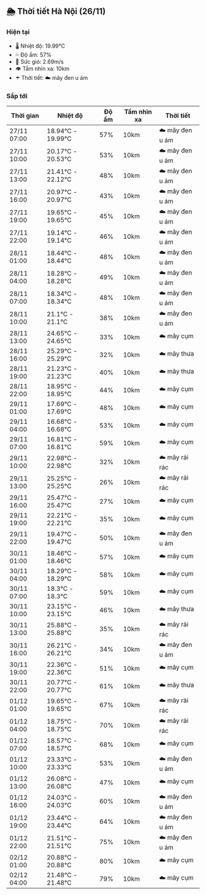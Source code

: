 ## 🌦️ Thời tiết Hà Nội (26/11)

### Hiện tại

- 🌡️ Nhiệt độ: 19.99℃
- 💦 Độ ẩm: 57%
- 💨 Sức gió: 2.69m/s
- 👁️ Tầm nhìn xa: 10km
- ☂️ Thời tiết: ☁️ mây đen u ám

### Sắp tới

| Thời gian | Nhiệt độ | Độ ẩm | Tầm nhìn xa | Thời tiết |
| --- | --- | --- | --- | --- |
| 27/11 07:00 | 18.94℃ - 19.99℃ | 57% | 10km | ☁️ mây đen u ám |
| 27/11 10:00 | 20.17℃ - 20.53℃ | 53% | 10km | ☁️ mây đen u ám |
| 27/11 13:00 | 21.41℃ - 22.12℃ | 48% | 10km | ☁️ mây đen u ám |
| 27/11 16:00 | 20.97℃ - 20.97℃ | 43% | 10km | ☁️ mây đen u ám |
| 27/11 19:00 | 19.65℃ - 19.65℃ | 45% | 10km | ☁️ mây đen u ám |
| 27/11 22:00 | 19.14℃ - 19.14℃ | 46% | 10km | ☁️ mây đen u ám |
| 28/11 01:00 | 18.44℃ - 18.44℃ | 48% | 10km | ☁️ mây đen u ám |
| 28/11 04:00 | 18.28℃ - 18.28℃ | 49% | 10km | ☁️ mây đen u ám |
| 28/11 07:00 | 18.34℃ - 18.34℃ | 48% | 10km | ☁️ mây đen u ám |
| 28/11 10:00 | 21.1℃ - 21.1℃ | 38% | 10km | ☁️ mây đen u ám |
| 28/11 13:00 | 24.65℃ - 24.65℃ | 33% | 10km | ☁️ mây cụm |
| 28/11 16:00 | 25.29℃ - 25.29℃ | 32% | 10km | ☁️ mây thưa |
| 28/11 19:00 | 21.23℃ - 21.23℃ | 40% | 10km | ☁️ mây thưa |
| 28/11 22:00 | 18.95℃ - 18.95℃ | 44% | 10km | ☁️ mây cụm |
| 29/11 01:00 | 17.69℃ - 17.69℃ | 48% | 10km | ☁️ mây cụm |
| 29/11 04:00 | 16.68℃ - 16.68℃ | 53% | 10km | ☁️ mây cụm |
| 29/11 07:00 | 16.81℃ - 16.81℃ | 59% | 10km | ☁️ mây cụm |
| 29/11 10:00 | 22.98℃ - 22.98℃ | 32% | 10km | ☁️ mây rải rác |
| 29/11 13:00 | 25.25℃ - 25.25℃ | 26% | 10km | ☁️ mây rải rác |
| 29/11 16:00 | 25.47℃ - 25.47℃ | 27% | 10km | ☁️ mây cụm |
| 29/11 19:00 | 22.21℃ - 22.21℃ | 35% | 10km | ☁️ mây cụm |
| 29/11 22:00 | 19.47℃ - 19.47℃ | 50% | 10km | ☁️ mây đen u ám |
| 30/11 01:00 | 18.46℃ - 18.46℃ | 57% | 10km | ☁️ mây cụm |
| 30/11 04:00 | 18.29℃ - 18.29℃ | 58% | 10km | ☁️ mây cụm |
| 30/11 07:00 | 18.3℃ - 18.3℃ | 59% | 10km | ☁️ mây cụm |
| 30/11 10:00 | 23.15℃ - 23.15℃ | 46% | 10km | ☁️ mây thưa |
| 30/11 13:00 | 25.88℃ - 25.88℃ | 35% | 10km | ☁️ mây rải rác |
| 30/11 16:00 | 26.21℃ - 26.21℃ | 34% | 10km | ☁️ mây đen u ám |
| 30/11 19:00 | 22.36℃ - 22.36℃ | 51% | 10km | ☁️ mây cụm |
| 30/11 22:00 | 20.77℃ - 20.77℃ | 61% | 10km | ☁️ mây thưa |
| 01/12 01:00 | 19.65℃ - 19.65℃ | 67% | 10km | ☁️ mây rải rác |
| 01/12 04:00 | 18.75℃ - 18.75℃ | 70% | 10km | ☁️ mây rải rác |
| 01/12 07:00 | 18.57℃ - 18.57℃ | 68% | 10km | ☁️ mây cụm |
| 01/12 10:00 | 23.33℃ - 23.33℃ | 53% | 10km | ☁️ mây đen u ám |
| 01/12 13:00 | 26.08℃ - 26.08℃ | 47% | 10km | ☁️ mây cụm |
| 01/12 16:00 | 24.03℃ - 24.03℃ | 60% | 10km | ☁️ mây đen u ám |
| 01/12 19:00 | 23.44℃ - 23.44℃ | 64% | 10km | ☁️ mây đen u ám |
| 01/12 22:00 | 21.51℃ - 21.51℃ | 75% | 10km | ☁️ mây đen u ám |
| 02/12 01:00 | 20.88℃ - 20.88℃ | 80% | 10km | ☁️ mây cụm |
| 02/12 04:00 | 21.48℃ - 21.48℃ | 79% | 10km | ☁️ mây cụm |
